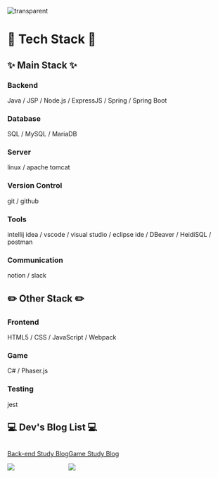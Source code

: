 ![transparent](https://capsule-render.vercel.app/api?type=transparent&fontColor=703ee5&text=Sumin's%20Github&height=150&fontSize=60&desc=Backend%20Developer&descAlignY=80&descAlign=65)

# 🔨 Tech Stack 🔨

## ✨ Main Stack ✨

### Backend
Java / JSP / Node.js / ExpressJS / Spring / Spring Boot

### Database
SQL / MySQL / MariaDB

### Server
linux / apache tomcat

### Version Control
git / github

### Tools
intellij idea / vscode / visual studio / eclipse ide / DBeaver / HeidiSQL / postman

### Communication
notion / slack


## ✏️ Other Stack ✏️

### Frontend
HTML5 / CSS / JavaScript / Webpack

### Game
 C# / Phaser.js

### Testing
jest


## 💻 Dev's Blog List 💻
<div style="display:flex; flex-direction:row;">
    <a href="https://devbacksu.github.io">
        <p>Back-end Study Blog</p>
        <img src="https://img.shields.io/badge/GithubPages-000000?style=for-the-badge&logo=GithubPages&logoColor=white"> 
    </a>
    <a href="https://devgamesu.tistory.com">
        <p>Game Study Blog</p>
        <img src="https://img.shields.io/badge/Tistory-000000?style=for-the-badge&logo=Tistory&logoColor=white"> 
    </a>
</div>

<!--
## Stats and Most Languages

[![Sumin's GitHub stats](https://github-readme-stats.vercel.app/api?username=DevBackSu&include_all_commits=true&show_icons=true&theme=cobalt)](https://github.com/DevBackSu/github-readme-stats)
![Top Langs](https://github-readme-stats.vercel.app/api/top-langs/?username=DevBackSu&layout=compact)
-->
